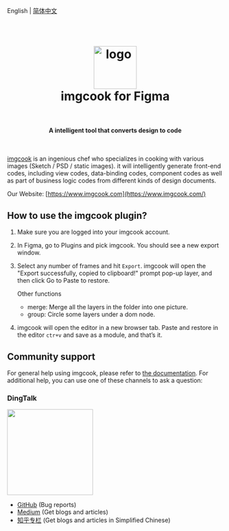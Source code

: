 English | [简体中文](https://github.com/imgcook/imgcook/blob/master/extensions/imgcook-figma/README.zh-CN.md)

<h1 align="center">
  <br>
    <a href="https://www.imgcook.com"><img src="https://img.alicdn.com/tfs/TB1bbwkzY2pK1RjSZFsXXaNlXXa-128-128.png" alt="logo" width="100"></a>
  <br>
  imgcook for Figma
  <br>
  <br>
</h1>

<h4 align="center">A intelligent tool that converts design to code</h4>
<br>

[imgcook](https://www.imgcook.com/) is an ingenious chef who specializes in cooking with various images (Sketch / PSD / static images). it will intelligently generate front-end codes, including view codes, data-binding codes, component codes as well as part of business logic codes from different kinds of design documents.

Our Website: [https://www.imgcook.com](https://www.imgcook.com/)


## How to use the imgcook plugin?

1. Make sure you are logged into your imgcook account.

2. In Figma, go to Plugins and pick imgcook. You should see a new export window.

3. Select any number of frames and hit `Export`. imgcook will open the "Export successfully, copied to clipboard!" prompt pop-up layer, and then click Go to Paste to restore.


    Other functions

      * merge: Merge all the layers in the folder into one picture.
      * group: Circle some layers under a dom node.


4. imgcook will open the editor in a new browser tab. Paste and restore in the editor `ctr+v` and save as a module, and that’s it.


## Community support

For general help using imgcook, please refer to [the documentation](https://www.imgcook.com/docs). For additional help, you can use one of these channels to ask a question:


### DingTalk

<img width="200" src="https://gw.alicdn.com/tfs/TB1UW5UcIVl614jSZKPXXaGjpXa-750-990.jpg" />

- [GitHub](https://github.com/taofed/imgcook/issues) (Bug reports)
- [Medium](https://medium.com/imgcook) (Get blogs and articles)
- [知乎专栏](https://zhuanlan.zhihu.com/imgcook) (Get blogs and articles in Simplified Chinese)
